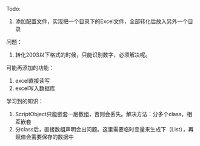 Todo:
1. 添加配置文件，实现把一个目录下的Excel文件，全部转化后放入另外一个目录



问题：
1. 转化2003以下格式的时候，只能识别数字，必须解决呢。



可能再添加的功能：
1. excel直接读写
2. excel写入数据库



学习到的知识：
1. ScriptObject只能嵌套一层数组，否则会丢失。解决方法：分多个class，相互嵌套
2. 分class后，直接数组声明会出问题。这里需要临时变量来生成下（List），再赋值会需要保存的数据中
